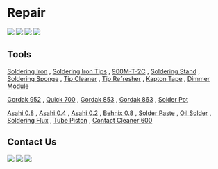 # Repair

[![](https://img.shields.io/badge/Repair-VC97-Green)](https://youtu.be/h5BaUcLpn8E)
[![](https://img.shields.io/badge/Repair-LED_Bulb-Green)](https://youtu.be/wHrkd33FlMY)
[![](https://img.shields.io/badge/Repair-VC97_EEPROM_IC-Green)](https://youtu.be/gtcGRJrS7b0)
[![](https://img.shields.io/badge/Repair-Soldering_Tools-Green)](https://youtu.be/6Y1DflvL5zI)

Tools
-------------
[Soldering Iron](https://eshop.eca.ir/%D9%87%D9%88%DB%8C%D9%87-%D9%87%DB%8C%D8%AA%D8%B1-%D9%88-%D9%88%D8%A7%D9%86-%D9%82%D9%84%D8%B9/16964-%D9%87%D9%88%DB%8C%D9%87-%D8%B3%D8%B1%D8%A7%D9%85%DB%8C%DA%A9%DB%8C-40-%D9%88%D8%A7%D8%AA-%D9%85%D8%A7%D8%B1%DA%A9-tni-u-%D9%85%D8%AF%D9%84-tu-093c.html 'هویه سرامیکی 40 وات با نوک قابل تعویض') , 
[Soldering Iron Tips](https://www.digikala.com/product/dkp-11218677/%D9%86%D9%88%DA%A9-%D9%87%D9%88%DB%8C%D9%87-40-%D9%88%D8%A7%D8%AA-%D9%85%D8%AF%D9%84-%D8%AD%D9%85%D8%A7%D9%85-%D9%82%D9%84%D8%B9-%DA%A9%D8%AF-pv630/ 'نوک هویه معمولی برای قلع اندود کردن') , 
[900M-T-2C](https://asrtools.com/product/mechanic-lead-free-solder-tip-900m-t-2c-mcn300/ 'نوک هویه سرامیکی، مناسب لحیم کاری اس ام دی') , 
[Soldering Stand](https://asrtools.com/product/soldering-stand-somo-sm-103/ ' با قابلیت نصب سیم لحیمپایه هویه') , 
[Soldering Sponge](https://asrtools.com/product/geb3550-soldering-iron-cleaning-sponge/ 'اسفنج پاک کننده نوک هویه') , 
[Tip Cleaner](https://asrtools.com/product/%d9%be%d8%a7%da%a9-%da%a9%d9%86%d9%86%d8%af%d9%87-%d9%86%d9%88%da%a9-%d9%87%d9%88%db%8c%d9%87-%db%8c%d8%a7%da%a9%d8%b3%d9%88%d9%86-%d9%85%d8%af%d9%84-yx-b3/ 'پاک کننده سیمی نوک هویه') , 
[Tip Refresher](https://asrtools.com/product/sn-sn-tr-15-tip-refresher-lead-free/ 'احیا کننده نوک هویه') , 
[Kapton Tape](https://asrtools.com/product/kapton-tape-bga-high-temperature-heat-resistant-polyimide-pcb-bga-wave-soldering-20mm/ 'چسب نواری نسوز') , 
[Dimmer Module](https://eshop.eca.ir/%D8%AF%DB%8C%D9%85%D8%B1%D9%87%D8%A7%DB%8C-dc-%D9%88-ac/8292-%D8%AF%DB%8C%D9%85%D8%B1-2-%DA%A9%DB%8C%D9%84%D9%88%D9%88%D8%A7%D8%AA-scr-%D9%88%D9%84%D8%AA%D8%A7%DA%98-220-%D9%88%D9%84%D8%AA-ac.html 'ماژول دیمر')

[Gordak 952](https://asrtools.com/product/soldering-system-gordak-model-952/ 'استیشن دو کاره، هویه و هیتر') , 
[Quick 700](https://asrtools.com/product/rework-station-quick-700/ 'استیشن دو کاره، هویه و هیتر') , 
[Gordak 853](https://asrtools.com/product/gordak-853-digital-preheater-station/ 'پری هیتر') ,
[Gordak 863](https://asrtools.com/product/gordak-863-3-in-1-station/ 'استیشن سه کاره، هویه، هیتر بادی، پری هیتر') , 
[Solder Pot](https://asrtools.com/product/solder-pot-swdt-11c-100w-3840mm-200-480c/ 'وان قلع')

[Asahi 0.8](https://asrtools.com/product/asahi-solder-wire-63-37-0-8mm-100gr-whith-flux-cf-10/ 'سیم لحیم 0.8 آساهی') , 
[Asahi 0.4](https://asrtools.com/product/fake-asahi-solder-wire-63-37-0-4mm-100gr/ 'سیم لحیم 0.4 آساهی') , 
[Asahi 0.2](https://asrtools.com/product/asahi-solder-wire-63-37-0-25mm-100gr-whith-flux-cf-10/ 'سیم لحیم 0.25 آساهی') , 
[Behnix 0.8](https://eshop.eca.ir/%D8%B3%DB%8C%D9%85-%D9%84%D8%AD%DB%8C%D9%85-%D8%AE%D9%85%DB%8C%D8%B1-%D9%88-%D8%B3%D8%A7%DA%86%D9%85%D9%87-%D9%82%D9%84%D8%B9/10799-%D8%B3%DB%8C%D9%85-%D9%84%D8%AD%DB%8C%D9%85-08mm-100g-%D9%85%D8%A7%D8%B1%DA%A9-%D8%A8%D9%87%DB%8C%D9%86%DA%A9%D8%B3.html 'سیم لحیم 0.8 بهنیکس') , 
[Solder Paste](https://lionelectronic.ir/products/3656-%D8%AE%D9%85%DB%8C%D8%B1-%D9%82%D9%84%D8%B9-%D8%B3%D8%B1%D9%86%DA%AF%DB%8C-RELIFE-Solder-Paste-RL-403 'خمیر قلع سرنگی 183 درجه') , 
[Oil Solder](https://asrtools.com/product/felder-lotfet-solder-oil-solder-paste-50gr/ 'روغن لحیم لاتفیت') , 
[Soldering Flux](https://lionelectronic.ir/products/3558-%D8%AE%D9%85%DB%8C%D8%B1-%D9%81%D9%84%DA%A9%D8%B3-%D8%B3%D8%B1%D9%86%DA%AF%DB%8C-RMA-223-UV 'فلاکس سرنگی') , 
[Tube Piston](https://asrtools.com/product/mechanic-p08/ 'اهرم تزریق فلکس و خمیر قلع سرنگی') , 
[Contact Cleaner 600](https://asrtools.com/product/ok-tuner-600-contact-cleaner-300ml/ 'اسپری کنتاکتور شور خشک 600')









Contact Us
-------------
[![](https://img.shields.io/badge/E-Mail-yellow)](mailto:aKaReZa75@gmail.com)
[![](https://img.shields.io/badge/You-Tube-red)](https://www.youtube.com/@aKaReZa75)
[![](https://img.shields.io/badge/Linked-in-blue)](https://www.linkedin.com/in/akareza75)
